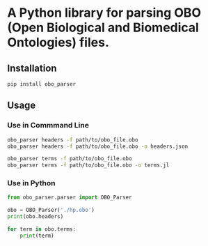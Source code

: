 # A Python library for parsing OBO (Open Biological and Biomedical Ontologies) files.

## Installation

```
pip install obo_parser
```

## Usage

### Use in Commmand Line

```bash
obo_parser headers -f path/to/obo_file.obo
obo_parser headers -f path/to/obo_file.obo -o headers.json

obo_parser terms -f path/to/obo_file.obo
obo_parser terms -f path/to/obo_file.obo -o terms.jl
```

### Use in Python

```python
from obo_parser.parser import OBO_Parser

obo = OBO_Parser('./hp.obo')
print(obo.headers)

for term in obo.terms:
    print(term)

```
